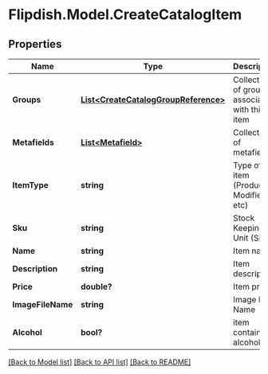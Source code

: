 # Flipdish.Model.CreateCatalogItem
## Properties

Name | Type | Description | Notes
------------ | ------------- | ------------- | -------------
**Groups** | [**List&lt;CreateCatalogGroupReference&gt;**](CreateCatalogGroupReference.md) | Collection of groups associated with this item | [optional] 
**Metafields** | [**List&lt;Metafield&gt;**](Metafield.md) | Collection of metafields | [optional] 
**ItemType** | **string** | Type of item (Product, Modifier, etc) | 
**Sku** | **string** | Stock Keeping Unit (SKU) | 
**Name** | **string** | Item name | 
**Description** | **string** | Item description | [optional] 
**Price** | **double?** | Item price | 
**ImageFileName** | **string** | Image File Name | [optional] 
**Alcohol** | **bool?** | item contains alcohol | [optional] 

[[Back to Model list]](../README.md#documentation-for-models) [[Back to API list]](../README.md#documentation-for-api-endpoints) [[Back to README]](../README.md)

